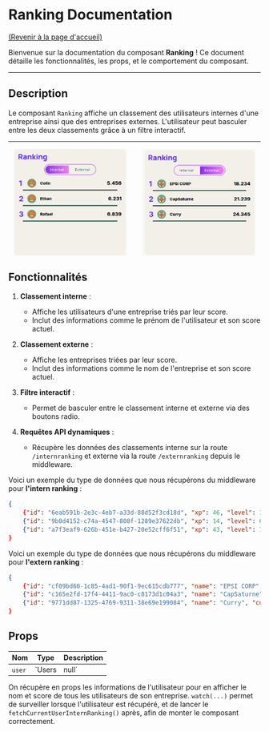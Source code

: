 # Ranking Documentation
[(Revenir à la page d'accueil)](../README.md)

Bienvenue sur la documentation du composant **Ranking** ! Ce document détaille les fonctionnalités, les props, et le comportement du composant.

---

## Description

Le composant `Ranking` affiche un classement des utilisateurs internes d'une entreprise ainsi que des entreprises externes. L'utilisateur peut basculer entre les deux classements grâce à un filtre interactif.

---
<div style="display: flex; justify-content: space-around; align-items: center;">
  <img src="images/rankingIntern.png" alt="Desktop View" style="width: 45%; margin-right: 10px;" />
  <img src="images/rankingExtern.png" alt="Mobile View" style="width: 45%;" />
</div>

## Fonctionnalités

1. **Classement interne** :
   - Affiche les utilisateurs d'une entreprise triés par leur score.
   - Inclut des informations comme le prénom de l'utilisateur et son score actuel.

2. **Classement externe** :
   - Affiche les entreprises triées par leur score.
   - Inclut des informations comme le nom de l'entreprise et son score actuel.

3. **Filtre interactif** :
   - Permet de basculer entre le classement interne et externe via des boutons radio.

4. **Requêtes API dynamiques** :
   - Récupère les données des classements interne sur la route `/internranking` et externe via la route `/externranking` depuis le middleware.

Voici un exemple du type de données que nous récupérons du middleware pour **l'intern ranking** : 
```json
{
    {"id": "6eab591b-2e3c-4eb7-a33d-88d52f3cd18d", "xp": 46, "level": 15, "nextLevel": 200, "currentScore": 5.456},
    {"id": "9b0d4152-c74a-4547-808f-1289e37622db", "xp": 14, "level": 6, "nextLevel": 100, "currentScore": 6.231},
    {"id": "a7f3eaf9-626b-451e-b427-20e52cff6f51", "xp": 43, "level": 14, "nextLevel": 150, "currentScore": 6.839}
}
```

Voici un exemple du type de données que nous récupérons du middleware pour **l'extern ranking** : 
```json
{
    {"id": "cf09bd60-1c85-4ad1-90f1-9ec615cdb777", "name": "EPSI CORP", "currentScore": 18.234},
    {"id": "c165e2fd-17f4-4411-9ac0-c8173d1c04a3", "name": "CapSaturne", "currentScore": 21.239},
    {"id": "9771dd87-1325-4769-9311-38e69e199084", "name": "Curry", "currentScore": 24.345}
}
```	

## Props

| Nom   | Type           | Description                              |
|-------|----------------|------------------------------------------|
| `user` | `Users | null` | Les informations de l'utilisateur connecté. |

On récupère en props les informations de l'utilisateur pour en afficher le nom et score de tous les utilisateurs de son entreprise.
`watch(...)` permet de surveiller lorsque l'utilisateur est récupéré, et de lancer le `fetchCurrentUserInternRanking()` après, afin de monter le composant correctement.
